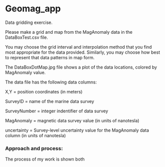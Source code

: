 # Geomag_app
Data gridding exercise.

Please make a grid and map from the MagAnomaly data in the DataBoxTest.csv file.

You may choose the grid interval and interpolation method that you find most appropriate for the data provided. Similarly, you may choose how best to represent that data patterns in map form.

The DataBoxDotMap.jpg file shows a plot of the data locations, colored by MagAnomaly value.


The data file has the following data columns:

X,Y = position coordinates (in meters)

SurveyID = name of the marine data survey

SurveyNumber = integer indentifier of data survey

MagAnomaly = magnetic data survey value (in units of nanotesla)

uncertainty = Survey-level uncertainty value for the MagAnomaly data column (in units of nanotesla)

### Approach and process:
The process of my work is shown both 
